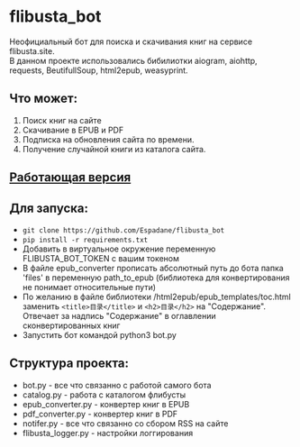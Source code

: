 # flibusta_bot
Неофициальный бот для поиска и скачивания книг на сервисе flibusta.site.  
В данном проекте использовались бибилиотки aiogram, aiohttp, requests, BeutifullSoup, html2epub, weasyprint.  
## Что может:
1. Поиск книг на сайте
2. Скачивание в EPUB и PDF 
3. Подписка на обновления сайта по времени.
4. Получение случайной книги из каталога сайта.  
## [Работающая версия](https://t.me/book_brotherhood_bot)  
## Для запуска:
- ```git clone https://github.com/Espadane/flibusta_bot```
- ```pip install -r requirements.txt```
- Добавить в виртуальное окружение переменную FLIBUSTA_BOT_TOKEN с вашим токеном
- В файле epub_converter прописать абсолютный путь до бота папка 'files' в переменную path_to_epub (библиотека для конвертирования не понимает относительные пути)
- По желанию в файле библиотеки /html2epub/epub_templates/toc.html заменить ```<title>目录</title>``` и  ```<h2>目录</h2>``` на "Содержание". Отвечает за надпись "Содержание" в оглавлении сконвертированных книг
- Запустить бот командой python3 bot.py

## Структура проекта:
- bot.py - все что связанно с работой самого бота
- catalog.py - работа с каталогом флибусты
- epub_converter.py - конвертер книг в EPUB
- pdf_converter.py - конвертер книг в PDF
- notifer.py - все что связанно со сбором RSS на сайте 
- flibusta_logger.py - настройки логгирования
